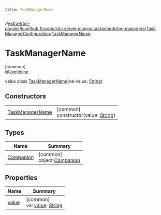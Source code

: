 ```yaml
---
title: TaskManagerName
---
```

//[extra-ktor-plugins](../../../../index.md)/[io.github.flaxoos.ktor.server.plugins.taskscheduling.managers](../../index.md)/[TaskManagerConfiguration](../index.md)/[TaskManagerName](index.md)



# TaskManagerName



[common]\
@[JvmInline](https://kotlinlang.org/api/latest/jvm/stdlib/kotlin.jvm/-jvm-inline/index.md)



value class [TaskManagerName](index.md)(val value: [String](https://kotlinlang.org/api/latest/jvm/stdlib/kotlin/-string/index.md))



## Constructors


| | |
|---|---|
| [TaskManagerName](-task-manager-name.md) | [common]<br>constructor(value: [String](https://kotlinlang.org/api/latest/jvm/stdlib/kotlin/-string/index.md)) |


## Types


| Name | Summary |
|---|---|
| [Companion](-companion/index.md) | [common]<br>object [Companion](-companion/index.md) |


## Properties


| Name | Summary |
|---|---|
| [value](value.md) | [common]<br>val [value](value.md): [String](https://kotlinlang.org/api/latest/jvm/stdlib/kotlin/-string/index.md) |

